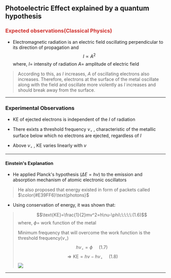 
## Photoelectric Effect explained by a quantum hypothesis 

### <font color='#D0312D'>Expected observations(Classical Physics)</font>

- Electromagnetic radiation is an electric field oscillating perpendicular to its direction of propagation and 
$$
I\propto A^{2}
$$
where, 
$I$= intensity of radiation 
$A=$ amplitude of electric field 
>According to this, as $I$ increases, $A$ of oscillating electrons also increases. 
>Therefore, electrons at the surface of the metal oscillate along with the field and oscillate more violently as $I$ increases and should break away from the surface. 

---

### Experimental Observations 

- $\text{KE}$ of ejected electrons is independent of the $I$ of radiation 

- There exixts a threshold frequency $\nu_{\circ}$ , characteristic of the metallic surface below which no electrons are ejected, regardless of $I$

- Above $\nu_{\circ}$ , $\text{KE}$ varies linearly with $\nu$ 

---

#### Einstein's Explanation 

- He applied Planck's hypothesis ($\Delta E=h\nu$) to the emission and absorption mechanism of atomic electronic oscillators
>He also proposed that energy existed in form of packets called $\color{#E39FF6}\text{photons}$ 

- Using conservation of energy, it was shown that:
> $$\text{KE}=\frac{1}{2}mv^2=h\nu-\phi\:\:\:\:\:(1.6)$$
>where,
>$\phi=$ work function of the metal
>
>Minimum frequency that will overcome the work function is the threshold frequency$(\nu_{\circ})$
> $$
h\nu_{\circ}=\phi\:\:\:\:\:(1.7)
$$
>$$\Rightarrow \text{KE}=h\nu-h\nu_{\circ}\:\:\:\:\:(1.8)$$
![](https://i.imgur.com/Ga8nRUv.png)
---
